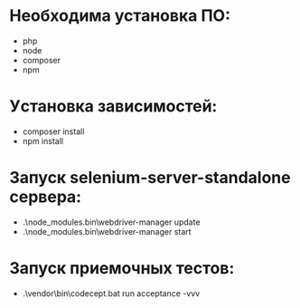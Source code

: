 # Необходима установка ПО:
 - php
 - node
 - composer
 - npm


# Уcтановка зависимостей:

 - composer install
 - npm install

# Запуск selenium-server-standalone сервера:

 - .\node_modules\.bin\webdriver-manager update
 - .\node_modules\.bin\webdriver-manager start

# Запуск приемочных тестов:

 - .\vendor\bin\codecept.bat run  acceptance -vvv
